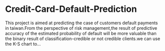 # Credit-Card-Default-Prediction
This project is aimed at predicting the case of customers default payments in taiwan.From the perspective of risk management,the result of predictive  accuracy of the estimated probability of  default will be more  valuable than the binary result of classification-credible or not credible clients.we can use the K-S chart to...
